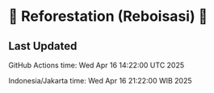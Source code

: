
# 🌳 Reforestation (Reboisasi) 🌲

## Last Updated

GitHub Actions time: Wed Apr 16 14:22:00 UTC 2025

Indonesia/Jakarta time: Wed Apr 16 21:22:00 WIB 2025
